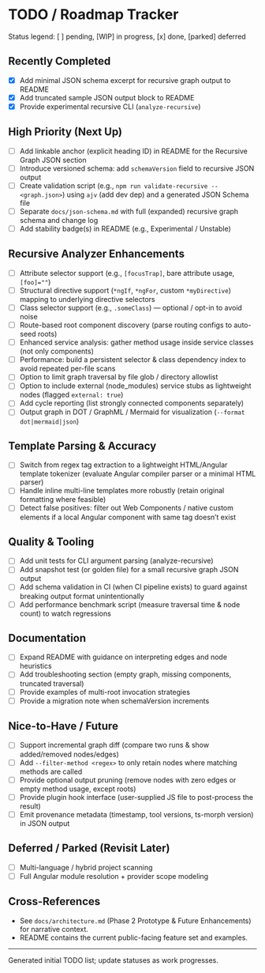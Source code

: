 # TODO / Roadmap Tracker

Status legend: [ ] pending, [WIP] in progress, [x] done, [parked] deferred

## Recently Completed
- [x] Add minimal JSON schema excerpt for recursive graph output to README
- [x] Add truncated sample JSON output block to README
- [x] Provide experimental recursive CLI (`analyze-recursive`)

## High Priority (Next Up)
- [ ] Add linkable anchor (explicit heading ID) in README for the Recursive Graph JSON section
- [ ] Introduce versioned schema: add `schemaVersion` field to recursive JSON output
- [ ] Create validation script (e.g., `npm run validate-recursive -- <graph.json>`) using `ajv` (add dev dep) and a generated JSON Schema file
- [ ] Separate `docs/json-schema.md` with full (expanded) recursive graph schema and change log
- [ ] Add stability badge(s) in README (e.g., Experimental / Unstable)

## Recursive Analyzer Enhancements
- [ ] Attribute selector support (e.g., `[focusTrap]`, bare attribute usage, `[foo]=""`)
- [ ] Structural directive support (`*ngIf`, `*ngFor`, custom `*myDirective`) mapping to underlying directive selectors
- [ ] Class selector support (e.g., `.someClass`) — optional / opt-in to avoid noise
- [ ] Route-based root component discovery (parse routing configs to auto-seed roots)
- [ ] Enhanced service analysis: gather method usage inside service classes (not only components)
- [ ] Performance: build a persistent selector & class dependency index to avoid repeated per-file scans
- [ ] Option to limit graph traversal by file glob / directory allowlist
- [ ] Option to include external (node_modules) service stubs as lightweight nodes (flagged `external: true`)
- [ ] Add cycle reporting (list strongly connected components separately)
- [ ] Output graph in DOT / GraphML / Mermaid for visualization (`--format dot|mermaid|json`)

## Template Parsing & Accuracy
- [ ] Switch from regex tag extraction to a lightweight HTML/Angular template tokenizer (evaluate Angular compiler parser or a minimal HTML parser)
- [ ] Handle inline multi-line templates more robustly (retain original formatting where feasible)
- [ ] Detect false positives: filter out Web Components / native custom elements if a local Angular component with same tag doesn’t exist

## Quality & Tooling
- [ ] Add unit tests for CLI argument parsing (analyze-recursive)
- [ ] Add snapshot test (or golden file) for a small recursive graph JSON output
- [ ] Add schema validation in CI (when CI pipeline exists) to guard against breaking output format unintentionally
- [ ] Add performance benchmark script (measure traversal time & node count) to watch regressions

## Documentation
- [ ] Expand README with guidance on interpreting edges and node heuristics
- [ ] Add troubleshooting section (empty graph, missing components, truncated traversal)
- [ ] Provide examples of multi-root invocation strategies
- [ ] Provide a migration note when schemaVersion increments

## Nice-to-Have / Future
- [ ] Support incremental graph diff (compare two runs & show added/removed nodes/edges)
- [ ] Add `--filter-method <regex>` to only retain nodes where matching methods are called
- [ ] Provide optional output pruning (remove nodes with zero edges or empty method usage, except roots)
- [ ] Provide plugin hook interface (user-supplied JS file to post-process the result)
- [ ] Emit provenance metadata (timestamp, tool versions, ts-morph version) in JSON output

## Deferred / Parked (Revisit Later)
- [ ] Multi-language / hybrid project scanning
- [ ] Full Angular module resolution + provider scope modeling

## Cross-References
- See `docs/architecture.md` (Phase 2 Prototype & Future Enhancements) for narrative context.
- README contains the current public-facing feature set and examples.

---
Generated initial TODO list; update statuses as work progresses.

